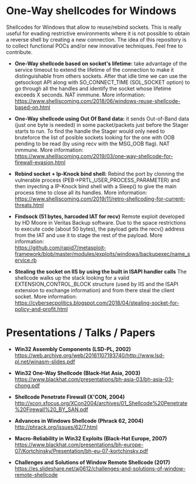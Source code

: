 # One-Way shellcodes for Windows
Shellcodes for Windows that allow to reuse/rebind sockets. This is really useful for evading restrictive environments where it is not possible to obtain a reverse shell by creating a new connection. The idea of this repository is to collect functional POCs and/or new innovative techniques. Feel free to contribute.

* **One-Way shellcode based on socket's lifetime:** take advantage of the service timeout to extend the lifetime of the connection to make it distinguishable from others sockets. After that idle time we can use the getsockopt API along with SO_CONNECT_TIME (SOL_SOCKET option) to go through all the handles and identify the socket whose lifetime exceeds X seconds. NAT inmmune. More information: 
<br />https://www.shelliscoming.com/2018/06/windows-reuse-shellcode-based-on.html

* **One-Way shellcode using Out Of Band data:** it sends Out-of-Band data (just one byte is needed) in some packet/packets just before the Stager starts to run. To find the handle the Stager would only need to bruteforce the list of posible sockets looking for the one with OOB pending to be read (by using recv with the MSG_OOB flag). NAT inmmune. More information:
<br />https://www.shelliscoming.com/2019/03/one-way-shellcode-for-firewall-evasion.html

* **Rebind socket + Ip-Knock bind shell:**
Rebind the port by clonning the vulnerable process (PEB->PRTL_USER_PROCESS_PARAMETER) and then inyecting a IP-Knock bind shell with a Sleep() to give the main process time to close all its handles. More information: 
<br />https://www.shelliscoming.com/2019/11/retro-shellcoding-for-current-threats.html

* **Findsock (51 bytes, harcoded IAT for recv)**
Remote exploit developed by HD Moore in Veritas Backup software. Due to the space restrictions to execute code (about 50 bytes), the payload gets the recv() address from the IAT and use it to stage the rest of the payload. More information: 
<br />https://github.com/rapid7/metasploit-framework/blob/master/modules/exploits/windows/backupexec/name_service.rb

* **Stealing the socket on IIS by using the built in ISAPI handler calls**
The shellcode walks up the stack looking for a valid EXTENSION_CONTROL_BLOCK structure (used by IIS and the ISAPI extension to exchange information) and from there steal the client socket. More information: 
<br />https://cybersecpolitics.blogspot.com/2018/04/stealing-socket-for-policy-and-profit.html

# Presentations / Talks / Papers

* **Win32 Assembly Components (LSD-PL, 2002)**
<br />https://web.archive.org/web/20161107193740/http://www.lsd-pl.net/winasm-slides.pdf

* **Win32 One-Way Shellcode (Black-Hat Asia, 2003)**
<br />https://www.blackhat.com/presentations/bh-asia-03/bh-asia-03-chong.pdf

* **Shellcode Penetrate Firewall (X'CON, 2004)**
<br />http://xcon.xfocus.org/XCon2004/archives/01_Shellcode%20Penetrate%20Firewall%20_BY_SAN.pdf

* **Advances in Windows Shellcode (Phrack 62, 2004)**
<br />http://phrack.org/issues/62/7.html

* **Macro-Reliability in Win32 Exploits (Black-Hat Europe, 2007)**
<br />https://www.blackhat.com/presentations/bh-europe-07/Kortchinsky/Presentation/bh-eu-07-kortchinsky.pdf

* **Challenges and Solutions of Window Remote Shellcode (2017)**
<br />https://es.slideshare.net/aj0612/challenges-and-solutions-of-window-remote-shellcode


